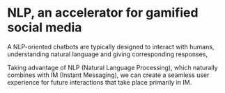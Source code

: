 # NLP, an accelerator for gamified social media

A NLP-oriented chatbots are typically designed to interact with humans, understanding natural language and giving corresponding responses, &#x20;

Taking advantage of NLP (Natural Language Processing), which naturally combines with IM (Instant Messaging), we can create a seamless user experience for future interactions that take place primarily in IM.&#x20;
